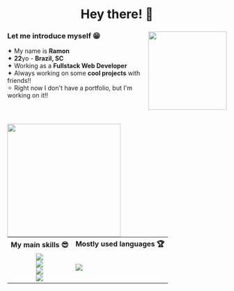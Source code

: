 <h1 align="center">Hey there! 👋</h1>
<div>
  <img align="right" height="180px" src="https://i.imgur.com/DV84yp3.png"/>
  <h3>Let me introduce myself 😁</h3>
  ✦ My name is <b>Ramon</b></br>
  ✦ <b>22</b>yo - <b>Brazil, SC</b></br>
  ✦ Working as a <b>Fullstack Web Developer</b></br>
  ✦ Always working on some <b>cool projects</b> with friends!!</br>
  ✧ Right now I don't have a portfolio, but I'm working on it!!</br>
</div></br>

#

<div align="right">
  <img align="left" width="260px" src="https://i1.sndcdn.com/artworks-000454973544-3kk23u-t500x500.jpg"/>
  <table>
    <tr>
      <th align="center">My main skills 😎</th>
      <th>Mostly used languages 🏆</th>
    </tr>
    <tr>
      <td align="center">
        <img max-width="90%" src="https://skillicons.dev/icons?i=js,react,laravel"/></br>
        <img max-width="90%" src="https://skillicons.dev/icons?i=figma,tailwind,sass"/></br>
        <img max-width="90%" src="https://skillicons.dev/icons?i=mysql,graphql,mongodb"/></br>
        <img max-width="90%" src="https://skillicons.dev/icons?i=git,nodejs,express"/></br>
      </td>
      <td>
        <a href='https://github.com/ramonpdx03'><img src="https://github-readme-stats.vercel.app/api/top-langs/?username=ramonpdx03&langs_count=6&theme=transparent&hide_title=true&hide_border=false"/></a>
      </td>
    </tr>
  </table>
</div>
